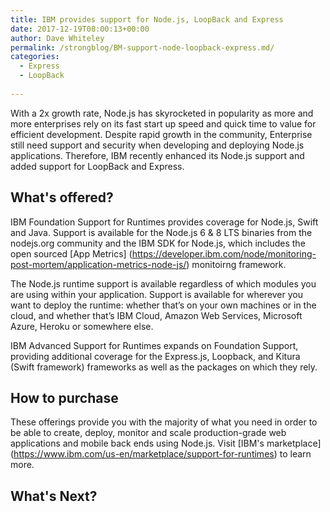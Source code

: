 ```yaml
---
title: IBM provides support for Node.js, LoopBack and Express
date: 2017-12-19T08:00:13+00:00
author: Dave Whiteley
permalink: /strongblog/BM-support-node-loopback-express.md/
categories:
  - Express
  - LoopBack
 
---
```


With a 2x growth rate, Node.js has skyrocketed in popularity as more and more enterprises rely on its fast start up speed and quick time to value for efficient development. Despite rapid growth in the community, Enterprise still need support and security when developing and deploying Node.js applications. Therefore, IBM recently enhanced its Node.js support and added support for LoopBack and Express.

## What's offered?

IBM Foundation Support for Runtimes provides coverage for Node.js, Swift and Java. Support is available for the Node.js 6 & 8 LTS binaries from the nodejs.org community and the IBM SDK for Node.js, which includes the open sourced [App Metrics] (https://developer.ibm.com/node/monitoring-post-mortem/application-metrics-node-js/) monitoirng framework.

The Node.js runtime support is available regardless of which modules you are using within your application.
Support is available for wherever you want to deploy the runtime: whether that’s on your own machines or in the cloud, and whether that’s IBM Cloud, Amazon Web Services, Microsoft Azure, Heroku or somewhere else.

IBM Advanced Support for Runtimes expands on Foundation Support, providing additional coverage for the Express.js, Loopback, and Kitura (Swift framework) frameworks as well as the packages on which they rely.

## How to purchase

These offerings provide you with the majority of what you need in order to be able to create, deploy, monitor and scale production-grade web applications and mobile back ends using Node.js. Visit [IBM's marketplace] (https://www.ibm.com/us-en/marketplace/support-for-runtimes) to learn more.

## What's Next?
